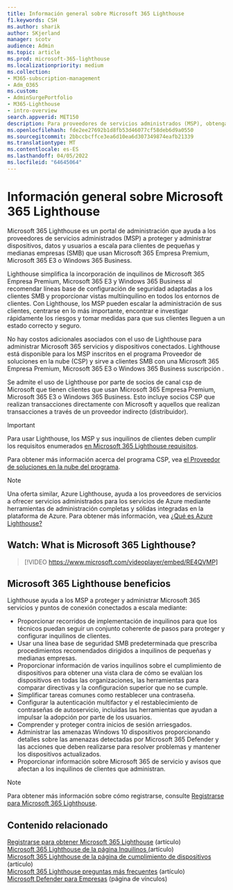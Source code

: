 ```yaml
---
title: Información general sobre Microsoft 365 Lighthouse
f1.keywords: CSH
ms.author: sharik
author: SKjerland
manager: scotv
audience: Admin
ms.topic: article
ms.prod: microsoft-365-lighthouse
ms.localizationpriority: medium
ms.collection:
- M365-subscription-management
- Adm_O365
ms.custom:
- AdminSurgePortfolio
- M365-Lighthouse
- intro-overview
search.appverid: MET150
description: Para proveedores de servicios administrados (MSP), obtenga información sobre Microsoft 365 Lighthouse puede ayudarle a proteger y administrar los inquilinos de clientes en una ubicación.
ms.openlocfilehash: fde2ee27692b1d8fb53d46077cf58deb6d9a0550
ms.sourcegitcommit: 2bbccbcffce3ea6d10ea6d307349874eafb21339
ms.translationtype: MT
ms.contentlocale: es-ES
ms.lasthandoff: 04/05/2022
ms.locfileid: "64645064"
---
```

# <a name="overview-of-microsoft-365-lighthouse"></a>Información general sobre Microsoft 365 Lighthouse

Microsoft 365 Lighthouse es un portal de administración que ayuda a los proveedores de servicios administrados (MSP) a proteger y administrar dispositivos, datos y usuarios a escala para clientes de pequeñas y medianas empresas (SMB) que usan Microsoft 365 Empresa Premium, Microsoft 365 E3 o Windows 365 Business. 

Lighthouse simplifica la incorporación de inquilinos de Microsoft 365 Empresa Premium, Microsoft 365 E3 y Windows 365 Business al recomendar líneas base de configuración de seguridad adaptadas a los clientes SMB y proporcionar vistas multiinquilino en todos los entornos de clientes. Con Lighthouse, los MSP pueden escalar la administración de sus clientes, centrarse en lo más importante, encontrar e investigar rápidamente los riesgos y tomar medidas para que sus clientes lleguen a un estado correcto y seguro.

No hay costos adicionales asociados con el uso de Lighthouse para administrar Microsoft 365 servicios y dispositivos conectados. Lighthouse está disponible para los MSP inscritos en el programa Proveedor de soluciones en la nube (CSP) y sirve a clientes SMB con una Microsoft 365 Empresa Premium, Microsoft 365 E3 o Windows 365 Business suscripción .

Se admite el uso de Lighthouse por parte de socios de canal csp de Microsoft que tienen clientes que usan Microsoft 365 Empresa Premium, Microsoft 365 E3 o Windows 365 Business. Esto incluye socios CSP que realizan transacciones directamente con Microsoft y aquellos que realizan transacciones a través de un proveedor indirecto (distribuidor). 

> [!IMPORTANT] 
> Para usar Lighthouse, los MSP y sus inquilinos de clientes deben cumplir los requisitos enumerados [en Microsoft 365 Lighthouse requisitos](m365-lighthouse-requirements.md).     

Para obtener más información acerca del programa CSP, vea [el Proveedor de soluciones en la nube del programa](/partner-center/csp-overview).

> [!NOTE]  
> Una oferta similar, Azure Lighthouse, ayuda a los proveedores de servicios a ofrecer servicios administrados para los servicios de Azure mediante herramientas de administración completas y sólidas integradas en la plataforma de Azure. Para obtener más información, vea [¿Qué es Azure Lighthouse?](/azure/lighthouse/overview)   

## <a name="watch-what-is-microsoft-365-lighthouse"></a>Watch: What is Microsoft 365 Lighthouse?

> [!VIDEO https://www.microsoft.com/videoplayer/embed/RE4QVMP]

## <a name="microsoft-365-lighthouse-benefits"></a>Microsoft 365 Lighthouse beneficios

Lighthouse ayuda a los MSP a proteger y administrar Microsoft 365 servicios y puntos de conexión conectados a escala mediante:

- Proporcionar recorridos de implementación de inquilinos para que los técnicos puedan seguir un conjunto coherente de pasos para proteger y configurar inquilinos de clientes. 
- Usar una línea base de seguridad SMB predeterminada que prescriba procedimientos recomendados dirigidos a inquilinos de pequeñas y medianas empresas. 
- Proporcionar información de varios inquilinos sobre el cumplimiento de dispositivos para obtener una vista clara de cómo se evalúan los dispositivos en todas las organizaciones, las herramientas para comparar directivas y la configuración superior que no se cumple. 
- Simplificar tareas comunes como restablecer una contraseña.
- Configurar la autenticación multifactor y el restablecimiento de contraseñas de autoservicio, incluidas las herramientas que ayudan a impulsar la adopción por parte de los usuarios. 
- Comprender y proteger contra inicios de sesión arriesgados.
- Administrar las amenazas Windows 10 dispositivos proporcionando detalles sobre las amenazas detectadas por Microsoft 365 Defender y las acciones que deben realizarse para resolver problemas y mantener los dispositivos actualizados.
- Proporcionar información sobre Microsoft 365 de servicio y avisos que afectan a los inquilinos de clientes que administran.

> [!NOTE] 
> Para obtener más información sobre cómo registrarse, consulte [Registrarse para Microsoft 365 Lighthouse](m365-lighthouse-sign-up.md).

## <a name="related-content"></a>Contenido relacionado

[Registrarse para obtener Microsoft 365 Lighthouse](m365-lighthouse-sign-up.md) (artículo)  
[Microsoft 365 Lighthouse de la página Inquilinos (](m365-lighthouse-tenants-page-overview.md)artículo)   
[Microsoft 365 Lighthouse de la página de cumplimiento de dispositivos](m365-lighthouse-device-compliance-page-overview.md) (artículo)   
[Microsoft 365 Lighthouse preguntas más frecuentes](m365-lighthouse-faq.yml) (artículo)   
[Microsoft Defender para Empresas](../security/defender-business/index.yml) (página de vínculos)